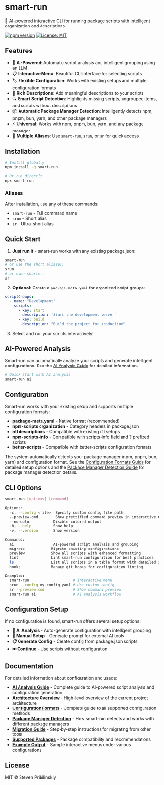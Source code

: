 # smart-run

🚀 AI-powered interactive CLI for running package scripts with intelligent organization and descriptions

[![npm version](https://badge.fury.io/js/smart-run.svg)](https://www.npmjs.com/package/smart-run)
[![License: MIT](https://img.shields.io/badge/License-MIT-yellow.svg)](https://opensource.org/licenses/MIT)

## Features

- 🧠 **AI-Powered**: Automatic script analysis and intelligent grouping using an LLM
- 📋 **Interactive Menu**: Beautiful CLI interface for selecting scripts
- 🏷️ **Flexible Configuration**: Works with existing setups and multiple configuration formats
- 📝 **Rich Descriptions**: Add meaningful descriptions to your scripts
- 🔍 **Smart Script Detection**: Highlights missing scripts, ungrouped items, and scripts without descriptions
- 📦 **Automatic Package Manager Detection**: Intelligently detects npm, pnpm, bun, yarn, and other package managers
- ⚡ **Universal**: Works with npm, pnpm, bun, yarn, and any package manager
- 🎨 **Multiple Aliases**: Use `smart-run`, `srun`, or `sr` for quick access

## Installation

```bash
# Install globally
npm install -g smart-run

# Or run directly
npx smart-run
```

### Aliases

After installation, use any of these commands:
- `smart-run` - Full command name
- `srun` - Short alias
- `sr` - Ultra-short alias

## Quick Start

1. **Just run it** - smart-run works with any existing package.json:

```bash
smart-run
# or use the short aliases:
srun
# or even shorter:
sr
```

2. **Optional**: Create a `package-meta.yaml` for organized script groups:

```yaml
scriptGroups:
  - name: "Development"
    scripts:
      - key: start
        description: "Start the development server"
      - key: build
        description: "Build the project for production"
```

3. Select and run your scripts interactively!

## AI-Powered Analysis

Smart-run can automatically analyze your scripts and generate intelligent configurations. See the [AI Analysis Guide](./docs/ai-analysis.md) for detailed information.

```bash
# Quick start with AI analysis
smart-run ai
```

## Configuration

Smart-run works with your existing setup and supports multiple configuration formats:

- **package-meta.yaml** - Native format (recommended)
- **npm-scripts organization** - Category headers in package.json
- **ntl descriptions** - Compatible with existing ntl setups
- **npm-scripts-info** - Compatible with scripts-info field and ? prefixed scripts
- **better-scripts** - Compatible with better-scripts configuration formats

The system automatically detects your package manager (npm, pnpm, bun, yarn) and configuration format. See the [Configuration Formats Guide](./docs/configuration-formats.md) for detailed setup options and the [Package Manager Detection Guide](./docs/package-manager-detection.md) for package manager detection details.

## CLI Options

```bash
smart-run [options] [command]

Options:
  -c, --config <file>  Specify custom config file path
  --preview-cmd        Show prettified command preview in interactive mode
  --no-color          Disable colored output
  -h, --help          Show help
  -v, --version       Show version

Commands:
  ai                  AI-powered script analysis and grouping
  migrate            Migrate existing configurations
  preview            Show all scripts with enhanced formatting
  lint               Lint smart-run configuration for best practices
  ls                 List all scripts in a table format with detailed information
  hooks              Manage git hooks for configuration linting

Examples:
  smart-run                    # Interactive menu
  srun --config my-config.yaml # Use custom config
  sr --preview-cmd             # Show command preview
  smart-run ai                 # AI analysis workflow
```

## Configuration Setup

If no configuration is found, smart-run offers several setup options:

- **🧠 AI Analysis** - Auto-generate configuration with intelligent grouping
- **📝 Manual Setup** - Generate prompt for external AI tools
- **📋 Generate Config** - Create config from package.json scripts
- **⏭️ Continue** - Use scripts without configuration

## Documentation

For detailed information about configuration and usage:

- **[AI Analysis Guide](./docs/ai-analysis.md)** - Complete guide to AI-powered script analysis and configuration generation
- **[Architecture Overview](./docs/architecture.md)** - High-level overview of the current project architecture
- **[Configuration Formats](./docs/configuration-formats.md)** - Complete guide to all supported configuration methods
- **[Package Manager Detection](./docs/package-manager-detection.md)** - How smart-run detects and works with different package managers
- **[Migration Guide](./docs/migration-guide.md)** - Step-by-step instructions for migrating from other tools  
- **[Supported Packages](./docs/supported-packages.md)** - Package compatibility and recommendations
- **[Example Output](./docs/example-output.md)** - Sample interactive menus under various configurations

## License

MIT © Steven Pribilinskiy

